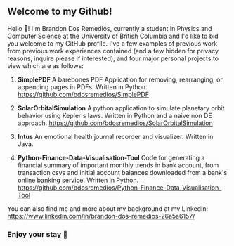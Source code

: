 <head>
  <meta name="google-site-verification" content="7_pKlyueqZX1HLpJqB9Gsk78Oxr-HM6h5CMFCwtYUYY" />
</head>

## Welcome to my Github!

Hello 👋! I'm Brandon Dos Remedios, currently a student in Physics and Computer Science at the University of British Columbia and I'd like to bid you welcome to my GitHub profile. I've a few examples of previous work from previous work experiences contained (and a few hidden for privacy reasons, inquire please if interested), and four major personal projects to view which are as follows:

1. **SimplePDF** A barebones PDF Application for removing, rearranging, or appending pages in PDFs. Written in Python.
https://github.com/bdosremedios/SimplePDF

2. **SolarOrbitalSimulation** A python application to simulate planetary orbit behavior using Kepler's laws. Written in Python and a naive non DE approach.
https://github.com/bdosremedios/SolarOrbitalSimulation

3. **Intus** An emotional health journal recorder and visualizer. Written in Java.

4. **Python-Finance-Data-Visualisation-Tool** Code for generating a financial summary of important monthly trends in bank account, from transaction csvs and initial account balances downloaded from a bank's online banking service. Written in Python. https://github.com/bdosremedios/Python-Finance-Data-Visualisation-Tool

You can also find me and more about my background at my LinkedIn: https://www.linkedin.com/in/brandon-dos-remedios-26a5a6157/

### Enjoy your stay 🌟

<!--
**bdosremedios/bdosremedios** is a ✨ _special_ ✨ repository because its `README.md` (this file) appears on your GitHub profile.

Here are some ideas to get you started:

- 🔭 I’m currently working on ...
- 🌱 I’m currently learning ...
- 👯 I’m looking to collaborate on ...
- 🤔 I’m looking for help with ...
- 💬 Ask me about ...
- 📫 How to reach me: ...
- 😄 Pronouns: ...
- ⚡ Fun fact: ...
-->

